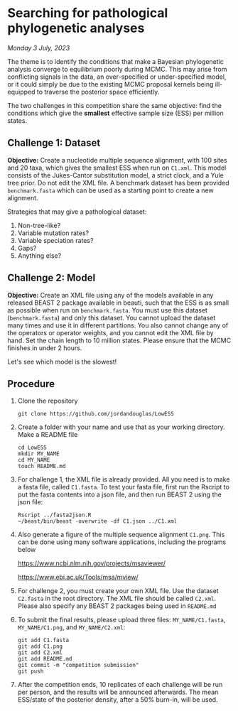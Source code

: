 # Searching for pathological phylogenetic analyses

*Monday 3 July, 2023*


The theme is to identify the conditions that make a Bayesian phylogenetic analysis converge  to equilibrium poorly during MCMC. This may arise from conflicting signals in the data, an over-specified or under-specified model, or it could simply be due to the existing MCMC proposal kernels being ill-equipped to traverse the posterior space efficiently. 


The two challenges in this competition share the same objective: find the conditions which give the **smallest** effective sample size (ESS) per million states. 

## Challenge 1: Dataset

**Objective:** Create a nucleotide multiple sequence alignment, with 100 sites and 20 taxa, which gives the smallest ESS when run on `C1.xml`. 
This model consists of the Jukes-Cantor substitution model, a strict clock, and a Yule tree prior. 
Do not edit the XML file.
A benchmark dataset has been provided `benchmark.fasta` which can be used as a starting point to create a new alignment.

Strategies that may give a pathological dataset:

1. Non-tree-like?
2. Variable mutation rates?
3. Variable speciation rates?
4. Gaps?
5. Anything else?


## Challenge 2: Model

**Objective:** Create an XML file using any of the models available in any released BEAST 2 package available in beauti, such that the ESS is as small as possible when run on `benchmark.fasta`.  You must use this dataset (`benchmark.fasta`) and only this dataset. You cannot upload the dataset many times and use it in different partitions.  You also cannot change any of the operators or operator weights, and you cannot edit the XML file by hand. Set the chain length to 10 million states. Please ensure that the MCMC finishes in under 2 hours.

Let's see which model is the slowest!


## Procedure

1. Clone the repository
    ```
   git clone https://github.com/jordandouglas/LowESS
    ```

2. Create a folder with your name and use that as your working directory. Make a README file
   ```
   cd LowESS
   mkdir MY_NAME
   cd MY_NAME
   touch README.md
   ```

3. For challenge 1, the XML file is already provided. All you need is to make a fasta file, called `C1.fasta`. To test your fasta file, first run the Rscript to put the fasta contents into a json file, and then run BEAST 2 using the json file: 
   ```
   Rscript ../fasta2json.R
   ~/beast/bin/beast -overwrite -df C1.json ../C1.xml
   ```


4. Also generate a figure of the multiple sequence alignment `C1.png`. This can be done using many software applications, including the programs below
 
   https://www.ncbi.nlm.nih.gov/projects/msaviewer/

    https://www.ebi.ac.uk/Tools/msa/mview/
   
   

5. For challenge 2, you must create your own XML file. Use the dataset `C2.fasta` in the root directory. The XML file should be called `C2.xml`.
   Please also specify any BEAST 2 packages being used in `README.md`
   
6. To submit the final results, please upload three files: `MY_NAME/C1.fasta`,  `MY_NAME/C1.png`, and `MY_NAME/C2.xml`:
   ```
   git add C1.fasta
   git add C1.png
   git add C2.xml
   git add README.md
   git commit -m "competition submission"
   git push
   ```

7. After the competition ends, 10 replicates of each challenge will be run per person, and the results will be announced afterwards. The mean ESS/state of the posterior density, after a 50% burn-in, will be used. 


   
